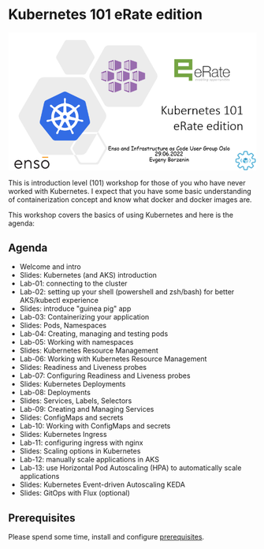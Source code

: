 # Kubernetes 101 eRate edition 

![logo](images/logo.png)

This is introduction level (101) workshop for those of you who have never worked with Kubernetes. I expect that you have some basic understanding of containerization concept and know what docker and docker images are. 

This workshop covers the basics of using Kubernetes and here is the agenda:

## Agenda

 * Welcome and intro
 * Slides: Kubernetes (and AKS) introduction
 * Lab-01: connecting to the cluster
 * Lab-02: setting up your shell (powershell and zsh/bash) for better AKS/kubectl experience 
 * Slides: introduce "guinea pig" app
 * Lab-03: Containerizing your application
 * Slides: Pods, Namespaces
 * Lab-04: Creating, managing and testing pods
 * Lab-05: Working with namespaces
 * Slides: Kubernetes Resource Management
 * Lab-06: Working with Kubernetes Resource Management
 * Slides: Readiness and Liveness probes
 * Lab-07: Configuring Readiness and Liveness probes
 * Slides: Kubernetes Deployments
 * Lab-08: Deployments
 * Slides: Services, Labels, Selectors
 * Lab-09: Creating and Managing Services
 * Slides: ConfigMaps and secrets
 * Lab-10: Working with ConfigMaps and secrets
 * Slides: Kubernetes Ingress 
 * Lab-11: configuring ingress with nginx
 * Slides: Scaling options in Kubernetes
 * Lab-12: manually scale applications in AKS
 * Lab-13: use Horizontal Pod Autoscaling (HPA) to automatically scale applications
 * Slides: Kubernetes Event-driven Autoscaling KEDA 
 * Slides: GitOps with Flux (optional)

## Prerequisites

Please spend some time, install and configure [prerequisites](prerequisites.md).
